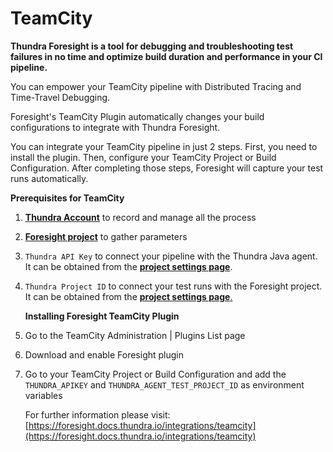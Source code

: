 # TeamCity

**Thundra Foresight is a tool for debugging and troubleshooting test failures in no time and optimize build duration and performance in your CI pipeline.**

You can empower your TeamCity pipeline with Distributed Tracing and  Time-Travel Debugging.

Foresight's TeamCity Plugin automatically changes your build configurations to integrate with Thundra Foresight.

You can integrate your TeamCity pipeline in just 2 steps. First, you need to install the plugin. Then, configure your TeamCity Project or Build Configuration. After completing those steps, Foresight will capture your test runs automatically.


**Prerequisites for TeamCity**

1. [**Thundra Account**](https://start.thundra.io/) to record and manage all the process
2. [**Foresight project**](https://foresight.docs.thundra.io/core-concepts/creating-a-project/core-concepts/creating-a-project) to gather parameters
3. `Thundra API Key` to connect your pipeline with the Thundra Java agent. It can be obtained from the [**project settings page**](https://foresight.docs.thundra.io/core-concepts/managing-your-project-settings).
4. `Thundra Project ID` to connect your test runs with the Foresight project. It can be obtained from the [**project settings page**.](https://foresight.docs.thundra.io/core-concepts/managing-your-project-settings)
   
   **Installing Foresight TeamCity Plugin**
   
1. Go to the TeamCity Administration | Plugins List page
2. Download and enable Foresight plugin
3. Go to your TeamCity Project or Build Configuration and add the `THUNDRA_APIKEY` and `THUNDRA_AGENT_TEST_PROJECT_ID` as environment variables
   
   For further information please visit: [https://foresight.docs.thundra.io/integrations/teamcity](https://foresight.docs.thundra.io/integrations/teamcity)